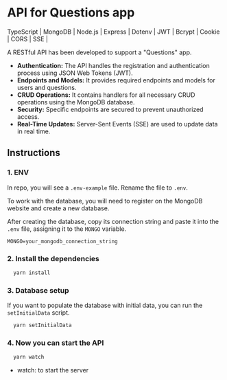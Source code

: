 # API for Questions app

TypeScript | MongoDB | Node.js | Express | Dotenv | JWT | Bcrypt | Cookie | CORS | SSE |

A RESTful API has been developed to support a "Questions" app. 

- **Authentication:** The API handles the registration and authentication process using JSON Web Tokens (JWT).
- **Endpoints and Models:** It provides required endpoints and models for users and questions.
- **CRUD Operations:** It contains handlers for all necessary CRUD operations using the MongoDB database.
- **Security:** Specific endpoints are secured to prevent unauthorized access.
- **Real-Time Updates:** Server-Sent Events (SSE) are used to update data in real time.

## Instructions

### 1. **ENV**

In repo, you will see a `.env-example` file. Rename the file to `.env`. 

To work with the database, you will need to register on the MongoDB website and create a new database. 

After creating the database, copy its connection string and paste it into the `.env` file, assigning it to the `MONGO` variable.

```env
MONGO=your_mongodb_connection_string
```

### 2. **Install the dependencies**

```bash
  yarn install
```

### 3. **Database setup**
If you want to populate the database with initial data, you can run the `setInitialData` script.

```bash
  yarn setInitialData
```

### 4. **Now you can start the API**

```bash
  yarn watch
```

- watch: to start the server
